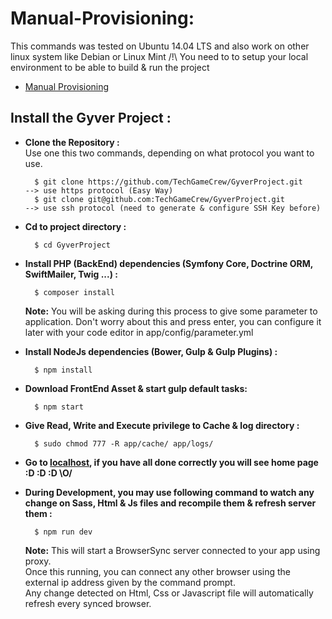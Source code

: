 # Manual-Provisioning:

This commands was tested on Ubuntu 14.04 LTS and also work on other linux system like Debian or Linux Mint
/!\ You need to to setup your local environment to be able to build & run the project
* [Manual Provisioning](manual.md)

## Install the Gyver Project :  

* **Clone the Repository :**  
    Use one this two commands, depending on what protocol you want to use.  
    
        $ git clone https://github.com/TechGameCrew/GyverProject.git     --> use https protocol (Easy Way)
        $ git clone git@github.com:TechGameCrew/GyverProject.git         --> use ssh protocol (need to generate & configure SSH Key before)

* **Cd to project directory :**  
        
        $ cd GyverProject
    
* **Install PHP (BackEnd) dependencies (Symfony Core, Doctrine ORM, SwiftMailer, Twig ...) :**  
    
        $ composer install
    
    **Note:** You will be asking during this process to give some parameter to application. Don't worry about this and press enter, you can configure it later with your code editor in app/config/parameter.yml
    
* **Install NodeJs dependencies (Bower, Gulp & Gulp Plugins) :**  
    
        $ npm install

* **Download FrontEnd Asset & start gulp default tasks:**  
    
        $ npm start
    
* **Give Read, Write and Execute privilege to Cache & log directory :**  

        $ sudo chmod 777 -R app/cache/ app/logs/
    
* **Go to [localhost](http://localhost/), if you have all done correctly you will see home page  :D :D :D \O/**  


* **During Development, you may use following command to watch any change on Sass, Html & Js files and recompile them & refresh server them :**  
        
        $ npm run dev

    **Note:** This will start a BrowserSync server connected to your app using proxy.  
    Once this running, you can connect any other browser using the external ip address given by the command prompt.  
    Any change detected on Html, Css or Javascript file will automatically refresh every synced browser.
